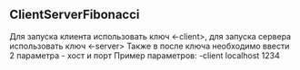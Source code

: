 ## ClientServerFibonacci
Для запуска клиента использовать ключ <-client>, для запуска сервера использовать ключ <-server>
Также в после ключа необходимо ввести 2 параметра - хост и порт
Пример параметров:
-client localhost 1234
